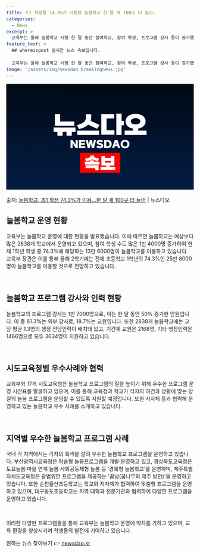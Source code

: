 ```yaml
---
title: 초1 학생들 74.3%가 이용한 늘봄학교 한 달 새 100곳 더 늘어.
categories:
  - News
excerpt: >
  교육부는 올해 늘봄학교 시행 한 달 동안 참여학교, 참여 학생, 프로그램 강사 등이 증가했으며, 시도교육청 …
feature_text: >
  ## whereispost 실시간 뉴스 속보입니다.

  교육부는 올해 늘봄학교 시행 한 달 동안 참여학교, 참여 학생, 프로그램 강사 등이 증가했으며, 시도교육청 …
image: '/assets/img/newsdao_breakingnews.jpg'
---
```


![뉴스다오 속보](/assets/img/newsdao_breakingnews.jpg)

<p>출처: <a href="https://newsdao.kr/3494" rel="dofollow">늘봄학교, 초1 학생 74.3%가 이용…한 달 새 100곳 더 늘어</a> | 뉴스다오</p>

<h2 data-ke-size="size26">늘봄학교 운영 현황</h2>
교육부는 늘봄학교 운영에 대한 현황을 발표했습니다. 이에 따르면 늘봄학교는 예상보다 많은 2838개 학교에서 운영되고 있으며, 참여 학생 수도 많은 1만 4000명 증가하여 현재 1학년 학생 중 74.3%에 해당하는 13만 6000명이 늘봄학교를 이용하고 있습니다. 교육부 장관은 이를 통해 올해 2학기에는 전체 초등학교 1학년의 74.3%인 25만 8000명이 늘봄학교를 이용할 것으로 전망하고 있습니다.

<p data-ke-size="size16">&nbsp;</p>

<h2 data-ke-size="size26">늘봄학교 프로그램 강사와 인력 현황</h2>
늘봄학교의 프로그램 강사는 1만 7000명으로, 이는 한 달 동안 50% 증가한 인원입니다. 이 중 81.3%는 외부 강사로, 18.7%는 교원입니다. 또한 2838개 늘봄학교에는 교당 평균 1.3명의 행정 전담인력이 배치돼 있고, 기간제 교원은 2168명, 기타 행정인력은 1466명으로 모두 3634명이 지원하고 있습니다.

<p data-ke-size="size16">&nbsp;</p>

<h2 data-ke-size="size26">시도교육청별 우수사례와 협력</h2>
교육부와 17개 시도교육청은 늘봄학교 프로그램의 질을 높이기 위해 우수한 프로그램 운영 시간표를 발굴하고 있으며, 이를 통해 교육청과 학교가 각자의 여건과 상황에 맞는 양질의 늘봄 프로그램을 운영할 수 있도록 지원할 예정입니다. 또한 지자체 등과 협력해 운영하고 있는 늘봄학교 우수 사례를 소개하고 있습니다.

<p data-ke-size="size16">&nbsp;</p>

<h2 data-ke-size="size26">지역별 우수한 늘봄학교 프로그램 사례</h2>
국내 각 지역에서는 각자의 특색을 살려 우수한 늘봄학교 프로그램을 운영하고 있습니다. 부산광역시교육청은 학습형 늘봄프로그램을 개발·운영하고 있고, 경상북도교육청은 토요늘봄·마을 연계 늘봄·사회공동체형 늘봄 등 ‘경북형 늘봄학교’를 운영하며, 제주특별자치도교육청은 광범위한 프로그램을 제공하는 '꿈낭(꿈나무의 제주 방언)'을 운영하고 있습니다. 또한 순천율산초등학교는 학교와 지자체가 협력하여 맞춤형 프로그램을 운영하고 있으며, 대구동도초등학교는 지역 대학과 전문기관과 협력하여 다양한 프로그램을 운영하고 있습니다.

<p data-ke-size="size16">&nbsp;</p>

이러한 다양한 프로그램들을 통해 교육부는 늘봄학교 운영에 박차를 가하고 있으며, 교육 환경을 향상시키며 학생들의 발전에 기여하고 있습니다. 

원하는 뉴스 찾아보기 👉 <a href="https://newsdao.kr" rel="dofollow">newsdao.kr</a>


